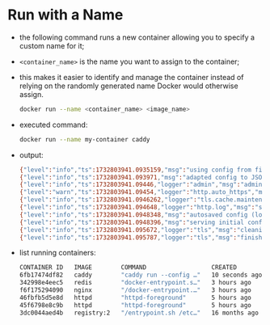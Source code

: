 # Run with a Name

- the following command runs a new container allowing you to specify a custom name for it;
- `<container_name>` is the name you want to assign to the container;
- this makes it easier to identify and manage the container instead of relying on the randomly generated name Docker would otherwise assign.

    ```bash
    docker run --name <container_name> <image_name>
    ```

- executed command:

    ```bash
    docker run --name my-container caddy
    ```

- output:

    ```bash
    {"level":"info","ts":1732803941.0935159,"msg":"using config from file","file":"/etc/caddy/Caddyfile"}
    {"level":"info","ts":1732803941.093971,"msg":"adapted config to JSON","adapter":"caddyfile"}
    {"level":"info","ts":1732803941.09446,"logger":"admin","msg":"admin endpoint started","address":"localhost:2019","enforce_origin":false,"origins":["//localhost:2019","//[::1]:2019","//127.0.0.1:2019"]}
    {"level":"warn","ts":1732803941.09454,"logger":"http.auto_https","msg":"server is listening only on the HTTP port, so no automatic HTTPS will be applied to this server","server_name":"srv0","http_port":80}
    {"level":"info","ts":1732803941.0946262,"logger":"tls.cache.maintenance","msg":"started background certificate maintenance","cache":"0xc0005a2280"}
    {"level":"info","ts":1732803941.094648,"logger":"http.log","msg":"server running","name":"srv0","protocols":["h1","h2","h3"]}
    {"level":"info","ts":1732803941.0948348,"msg":"autosaved config (load with --resume flag)","file":"/config/caddy/autosave.json"}
    {"level":"info","ts":1732803941.0948396,"msg":"serving initial configuration"}
    {"level":"info","ts":1732803941.095672,"logger":"tls","msg":"cleaning storage unit","storage":"FileStorage:/data/caddy"}
    {"level":"info","ts":1732803941.095787,"logger":"tls","msg":"finished cleaning storage units"}
    ```

- list running containers:

    ```bash
    CONTAINER ID   IMAGE        COMMAND                  CREATED          STATUS         PORTS                                NAMES
    6fb17474df82   caddy        "caddy run --config …"   10 seconds ago   Up 9 seconds   80/tcp, 443/tcp, 2019/tcp, 443/udp   my-container
    342998e4eec5   redis        "docker-entrypoint.s…"   3 hours ago      Up 3 hours     6379/tcp                             ecstatic_leakey
    f6f175294090   nginx        "/docker-entrypoint.…"   3 hours ago      Up 3 hours     80/tcp                               intelligent_lewin
    46fbfb5d5e8d   httpd        "httpd-foreground"       5 hours ago      Up 5 hours     80/tcp                               dreamy_matsumoto
    45f6798e8c9b   httpd        "httpd-foreground"       5 hours ago      Up 5 hours     80/tcp                               pedantic_payne
    3dc0044aed4b   registry:2   "/entrypoint.sh /etc…"   16 months ago    Up 5 hours     5000/tcp, 0.0.0.0:32000->32000/tcp   registry
    ```
